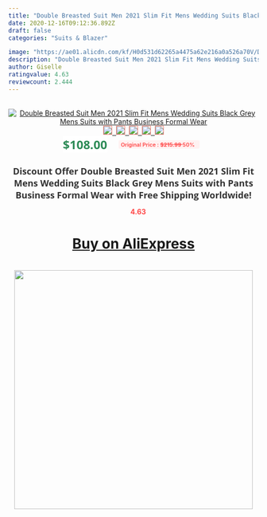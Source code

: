 ```yaml
---
title: "Double Breasted Suit Men 2021 Slim Fit Mens Wedding Suits Black Grey Mens Suits with Pants Business Formal Wear"
date: 2020-12-16T09:12:36.892Z
draft: false
categories: "Suits & Blazer"

image: "https://ae01.alicdn.com/kf/H0d531d62265a4475a62e216a0a526a70V/Double-Breasted-Suit-Men-2021-Slim-Fit-Mens-Wedding-Suits-Black-Grey-Mens-Suits-with-Pants.jpg"
description: "Double Breasted Suit Men 2021 Slim Fit Mens Wedding Suits Black Grey Mens Suits with Pants Business Formal Wear"
author: Giselle
ratingvalue: 4.63
reviewcount: 2.444
---
```

<br>
<div style="text-align: center;">
<a href="https://s.click.aliexpress.com/e/_Ao3RdL" target="_blank" rel="nofollow noopener noreferrer"><img alt="Double Breasted Suit Men 2021 Slim Fit Mens Wedding Suits Black Grey Mens Suits with Pants Business Formal Wear" class="magnifier-image" src="https://ae01.alicdn.com/kf/H0d531d62265a4475a62e216a0a526a70V/Double-Breasted-Suit-Men-2021-Slim-Fit-Mens-Wedding-Suits-Black-Grey-Mens-Suits-with-Pants.jpg_640x640.jpg">
<br>
<img style="border:1px solid salmon" src="https://ae01.alicdn.com/kf/H0d531d62265a4475a62e216a0a526a70V/Double-Breasted-Suit-Men-2021-Slim-Fit-Mens-Wedding-Suits-Black-Grey-Mens-Suits-with-Pants.jpg_120x120.jpg">&nbsp;&nbsp;<img style="border:1px solid salmon" src="https://ae01.alicdn.com/kf/H09a30b5562484df7ac05f29ef8b313b2c/Double-Breasted-Suit-Men-2021-Slim-Fit-Mens-Wedding-Suits-Black-Grey-Mens-Suits-with-Pants.jpg_120x120.jpg">&nbsp;&nbsp;<img style="border:1px solid salmon" src="https://ae01.alicdn.com/kf/H71075c264ea14c7e98afc3c414f3ca03U/Double-Breasted-Suit-Men-2021-Slim-Fit-Mens-Wedding-Suits-Black-Grey-Mens-Suits-with-Pants.jpg_120x120.jpg">&nbsp;&nbsp;<img style="border:1px solid salmon" src="https://ae01.alicdn.com/kf/H76d1eac7c41947759df2afc31ba71156j/Double-Breasted-Suit-Men-2021-Slim-Fit-Mens-Wedding-Suits-Black-Grey-Mens-Suits-with-Pants.jpg_120x120.jpg">&nbsp;&nbsp;<img style="border:1px solid salmon" src="https://ae01.alicdn.com/kf/H604efec8c9cf4ec3b638ee05ce36c68em/Double-Breasted-Suit-Men-2021-Slim-Fit-Mens-Wedding-Suits-Black-Grey-Mens-Suits-with-Pants.jpg_120x120.jpg"></a></div><br0>
<div style="text-align: center;"><span style="background-color: white; border: 0px; box-sizing: border-box; color: seagreen; display: inline-block; font-family: &quot;open sans&quot; , &quot;arial&quot; , &quot;helvetica&quot; , sans-serif , &quot;heiti&quot;; font-size: 24px; font-stretch: inherit; font-weight: 700; line-height: inherit; margin: 0px 10px 0px 0px; padding: 0px; vertical-align: middle;">$108.00 </span>
<span style="background: rgb(255 , 241 , 241); border-radius: 3px; border: 0px; box-sizing: border-box; color: #ff4747; display: inline-block; font-family: inherit; font-size: 12px; font-stretch: inherit; font-style: inherit; font-variant: inherit; font-weight: 600; line-height: inherit; margin: 0px; padding: 2px 5px; transform: scale(0.9); vertical-align: middle;">Original Price : <b style="text-decoration: line-through;">$215.99 </b> 50%&nbsp;&nbsp;</span></div>
<h1 style="color: #333333; display: inline-block; font-family: &quot;open sans&quot; , &quot;arial&quot; , &quot;helvetica&quot; , sans-serif , &quot;heiti&quot;; font-size: 18px; font-stretch: inherit; font-weight: 700; text-align: center;">Discount Offer Double Breasted Suit Men 2021 Slim Fit Mens Wedding Suits Black Grey Mens Suits with Pants Business Formal Wear with Free Shipping Worldwide!</h1>
<div style="color: #ff4747; text-align: center;">
<img src="https://4.bp.blogspot.com/-M0ZcTcb-5uY/XleCXlxnR4I/AAAAAAAAAEc/OrjgMkXV1oMQFaCRZj5HQwOCBcu3w1FegCPcBGAYYCw/s1600/star.png" style="height: 15px;">&nbsp;<b>4.63</b></div>
<div class="button_cont" align="center"><a class="buynow_a" href="https://s.click.aliexpress.com/e/_Ao3RdL" target="_blank" rel="nofollow noopener noreferrer"><H1>Buy on AliExpress</H1></a></div><br>
<div class="separator" style="clear: both; text-align: center;">
<img src="https://lh3.googleusercontent.com/-pTy5HemUv9M/XlePHvY0dAI/AAAAAAAAAE4/0nX5iRUoIWY8eMW9Dpxeirr157OZliDIgCLcBGAsYHQ/s1600/badge.gif" width="480">
</div>

